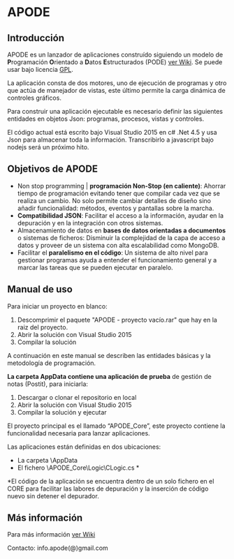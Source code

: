 # APODE

## Introducción

APODE es un lanzador de aplicaciones construído siguiendo un modelo de **P**rogramación **O**rientado a **D**atos **E**structurados (PODE) [ver Wiki](https://github.com/jiman14/APODE/wiki). Se puede usar bajo licencia [GPL](https://github.com/jiman14/APODE/blob/master/gpl.md).
      
La aplicación consta de dos motores, uno de ejecución de programas y otro que actúa de manejador de vistas, este último permite la carga dinámica de controles gráficos. 

Para construir una aplicación ejecutable es necesario definir las siguientes entidades en objetos Json: programas, procesos, vistas y controles.

El código actual está escrito bajo Visual Studio 2015 en c# .Net 4.5 y usa Json para almacenar toda la información. Transcribirlo a javascript bajo nodejs será un próximo hito.

## Objetivos de APODE

+ Non stop programming | **programación Non-Stop (en caliente)**: 
    Ahorrar tiempo de programación evitando tener que compilar cada vez que se realiza un cambio. No solo permite cambiar detalles de diseño sino añadir funcionalidad: métodos, eventos y pantallas sobre la marcha.
+ **Compatibilidad JSON**: 
    Facilitar el acceso a la información, ayudar en la depuración y en la integración con otros sistemas.
+ Almacenamiento de datos en **bases de datos orientadas a documentos** o sistemas de ficheros:
    Disminuir la complejidad de la capa de acceso a datos y proveer de un sistema con alta escalabilidad como MongoDB.
+ Facilitar el **paralelismo en el código**: 
    Un sistema de alto nivel para gestionar programas ayuda a entender el funcionamiento general y a marcar las tareas que se pueden ejecutar en paralelo. 

## Manual de uso

Para iniciar un proyecto en blanco: 
1) Descomprimir el paquete "APODE - proyecto vacío.rar" que hay en la raiz del proyecto.
2) Abrir la solución con Visual Studio 2015
3) Compilar la solución

A continuación en este manual se describen las entidades básicas y la metodología de programación.

**La carpeta AppData contiene una aplicación de prueba** de gestión de notas (Postit), para iniciarla:
1) Descargar o clonar el repositorio en local
2) Abrir la solución con Visual Studio 2015
3) Compilar la solución y ejecutar

El proyecto principal es el llamado “APODE_Core”, este proyecto contiene la funcionalidad necesaria para lanzar aplicaciones.

Las aplicaciones están definidas en dos ubicaciones:
- La carpeta \AppData
- El fichero \APODE_Core\Logic\CLogic.cs *

*El código de la aplicación se encuentra dentro de un solo fichero en el CORE para facilitar las labores de depuración y la inserción de código nuevo sin detener el depurador.


## Más información

Para más información [ver Wiki](https://github.com/jiman14/APODE/wiki)

Contacto: info.apode(@)gmail.com
